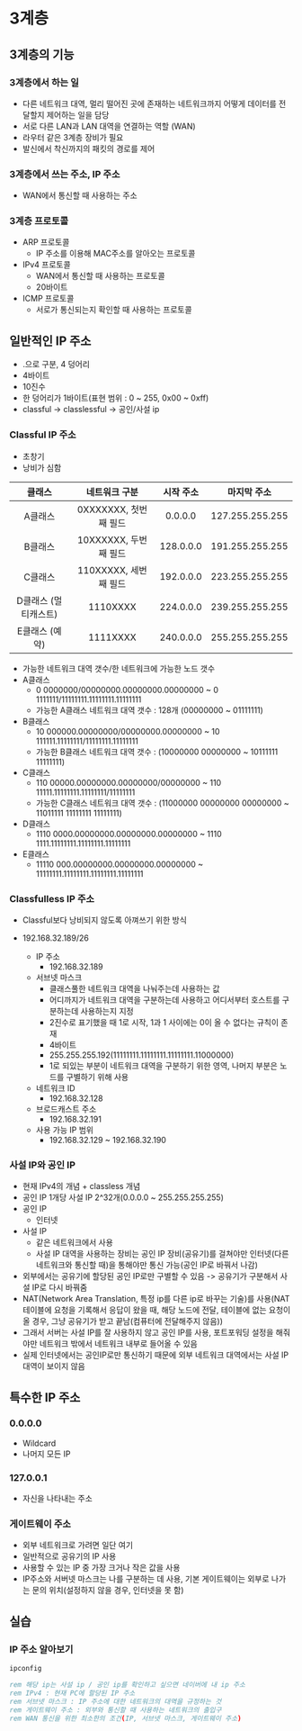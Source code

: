 # 3계층

## 3계층의 기능

### 3계층에서 하는 일

- 다른 네트워크 대역, 멀리 떨어진 곳에 존재하는 네트워크까지 어떻게 데이터를 전달할지 제어하는 일을 담당
- 서로 다른 LAN과 LAN 대역을 연결하는 역할 (WAN)
- 라우터 같은 3계층 장비가 필요
- 발신에서 착신까지의 패킷의 경로를 제어

### 3계층에서 쓰는 주소, IP 주소

- WAN에서 통신할 때 사용하는 주소

### 3계층 프로토콜

- ARP 프로토콜
    - IP 주소를 이용해 MAC주소를 알아오는 프로토콜
- IPv4 프로토콜
    - WAN에서 통신할 때 사용하는 프로토콜
    - 20바이트
- ICMP 프로토콜
    - 서로가 통신되는지 확인할 때 사용하는 프로토콜

## 일반적인 IP 주소

- .으로 구분, 4 덩어리
- 4바이트
- 10진수
- 한 덩어리가 1바이트(표현 범위 : 0 ~ 255, 0x00 ~ 0xff)
- classful -> classlessful -> 공인/사설 ip

### Classful IP 주소

- 초창기
- 낭비가 심함

|클래스|네트워크 구분|시작 주소|마지막 주소|
|:---:|:---:|:---:|:---:|
|A클래스|0XXXXXXX, 첫번째 필드|0.0.0.0|127.255.255.255|
|B클래스|10XXXXXX, 두번째 필드|128.0.0.0|191.255.255.255|
|C클래스|110XXXXX, 세번째 필드|192.0.0.0|223.255.255.255|
|D클래스 (멀티캐스트)|1110XXXX|224.0.0.0|239.255.255.255|
|E클래스 (예약)|1111XXXX|240.0.0.0|255.255.255.255|

- 가능한 네트워크 대역 갯수/한 네트워크에 가능한 노드 갯수
- A클래스
    - 0 0000000/00000000.00000000.00000000 ~ 0 1111111/11111111.11111111.11111111
    - 가능한 A클래스 네트워크 대역 갯수 : 128개 (00000000 ~ 01111111)
- B클래스
    - 10 000000.00000000/00000000.00000000 ~ 10 111111.11111111/11111111.11111111
    - 가능한 B클래스 네트워크 대역 갯수 : (10000000 00000000 ~ 10111111 11111111)
- C클래스
    - 110 00000.00000000.00000000/00000000 ~ 110 11111.11111111.11111111/11111111
    - 가능한 C클래스 네트워크 대역 갯수 : (11000000 00000000 00000000 ~ 11011111 11111111 11111111)
- D클래스
    - 1110 0000.00000000.00000000.00000000 ~ 1110 1111.11111111.11111111.11111111
- E클래스
    - 11110 000.00000000.00000000.00000000 ~ 11111111.11111111.11111111.11111111

### Classfulless IP 주소

- Classful보다 낭비되지 않도록 아껴쓰기 위한 방식

- 192.168.32.189/26
    - IP 주소 
        - 192.168.32.189
    - 서브넷 마스크
        - 클래스풀한 네트워크 대역을 나눠주는데 사용하는 값
        - 어디까지가 네트워크 대역을 구분하는데 사용하고 어디서부터 호스트를 구분하는데 사용하는지 지정
        - 2진수로 표기했을 때 1로 시작, 1과 1 사이에는 0이 올 수 없다는 규칙이 존재
        - 4바이트
        - 255.255.255.192(11111111.11111111.11111111.11000000)
        - 1로 되있는 부분이 네트워크 대역을 구분하기 위한 영역, 나머지 부분은 노드를 구별하기 위해 사용
    - 네트워크 ID
        - 192.168.32.128
    - 브로드캐스트 주소
        - 192.168.32.191
    - 사용 가능 IP 범위
        - 192.168.32.129  ~ 192.168.32.190

### 사설 IP와 공인 IP

- 현재 IPv4의 개념 + classless 개념
- 공인 IP 1개당 사설 IP 2^32개(0.0.0.0 ~ 255.255.255.255)
- 공인 IP
    - 인터넷
- 사설 IP
    - 같은 네트워크에서 사용
    - 사설 IP 대역을 사용하는 장비는 공인 IP 장비(공유기)를 걸쳐야만 인터넷(다른 네트워크와 통신할 때)을 통해야만 통신 가능(공인 IP로 바꿔서 나감)
- 외부에서는 공유기에 할당된 공인 IP로만 구별할 수 있음 -> 공유기가 구분해서 사설 IP로 다시 바꿔줌
- NAT(Network Area Translation, 특정 ip를 다른 ip로 바꾸는 기술)를 사용(NAT 테이블에 요청을 기록해서 응답이 왔을 때, 해당 노드에 전달, 테이블에 없는 요청이 올 경우, 그냥 공유기가 받고 끝남(컴퓨터에 전달해주지 않음))
- 그래서 서버는 사설 IP를 잘 사용하지 않고 공인 IP를 사용, 포트포워딩 설정을 해줘야만 네트워크 밖에서 네트워크 내부로 들어올 수 있음
- 실제 인터넷에서는 공인IP로만 통신하기 때문에 외부 네트워크 대역에서는 사설 IP 대역이 보이지 않음


## 특수한 IP 주소

### 0.0.0.0

- Wildcard
- 나머지 모든 IP

### 127.0.0.1

- 자신을 나타내는 주소

### 게이트웨이 주소

- 외부 네트워크로 가려면 일단 여기
- 일반적으로 공유기의 IP 사용
- 사용할 수 있는 IP 중 가장 크거나 작은 값을 사용
- IP주소와 서버넷 마스크는 나를 구분하는 데 사용, 기본 게이트웨이는 외부로 나가는 문의 위치(설정하지 않을 경우, 인터넷을 못 함)

## 실습

### IP 주소 알아보기

```cmd
ipconfig

rem 해당 ip는 사설 ip / 공인 ip를 확인하고 싶으면 네이버에 내 ip 주소
rem IPv4 : 현재 PC에 할당된 IP 주소
rem 서브넷 마스크 : IP 주소에 대한 네트워크의 대역을 규정하는 것
rem 게이트웨이 주소 : 외부와 통신할 때 사용하는 네트워크의 출입구
rem WAN 통신을 위한 최소한의 조건(IP, 서브넷 마스크, 게이트웨이 주소)
```